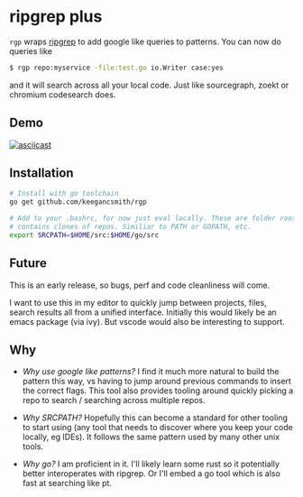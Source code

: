 # ripgrep plus

`rgp` wraps [ripgrep](https://github.com/BurntSushi/ripgrep) to add google
like queries to patterns. You can now do queries like
```sh
$ rgp repo:myservice -file:test.go io.Writer case:yes
```

and it will search across all your local code. Just like sourcegraph, zoekt or
chromium codesearch does.

## Demo

[![asciicast](https://asciinema.org/a/161083.png)](https://asciinema.org/a/161083)

## Installation

```sh
# Install with go toolchain
go get github.com/keegancsmith/rgp

# Add to your .bashrc, for now just eval locally. These are folder roots
# contains clones of repos. Similiar to PATH or GOPATH, etc.
export SRCPATH=$HOME/src:$HOME/go/src
```

## Future

This is an early release, so bugs, perf and code cleanliness will come.

I want to use this in my editor to quickly jump between projects, files,
search results all from a unified interface. Initially this would likely be an
emacs package (via ivy). But vscode would also be interesting to support.

## Why

- *Why use google like patterns?* I find it much more natural to build the
  pattern this way, vs having to jump around previous commands to insert the
  correct flags. This tool also provides tooling around quickly picking a repo
  to search / searching across multiple repos.
  
- *Why SRCPATH?* Hopefully this can become a standard for other tooling to
  start using (any tool that needs to discover where you keep your code
  locally, eg IDEs). It follows the same pattern used by many other unix
  tools.
  
- *Why go?* I am proficient in it. I'll likely learn some rust so it
  potentially better interoperates with ripgrep. Or I'll embed a go tool which
  is also fast at searching like pt.
